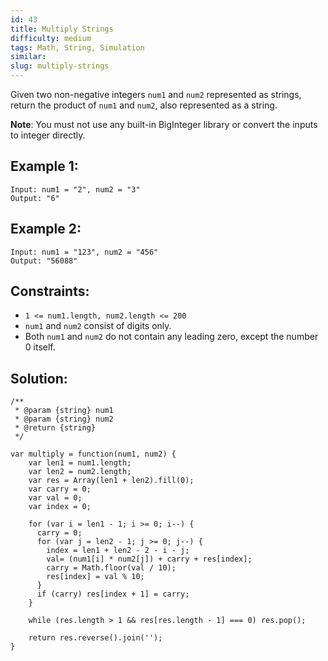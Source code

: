 ```yaml
---
id: 43
title: Multiply Strings
difficulty: medium
tags: Math, String, Simulation
similar:
slug: multiply-strings
---
```


Given two non-negative integers `num1` and `num2` represented as strings, return the product of `num1` and `num2`, also represented as a string.

**Note**: You must not use any built-in BigInteger library or convert the inputs to integer directly.

## Example 1:

```
Input: num1 = "2", num2 = "3"
Output: "6"
```

## Example 2:

```
Input: num1 = "123", num2 = "456"
Output: "56088"
```

## Constraints:

- `1 <= num1.length, num2.length <= 200`
- `num1` and `num2` consist of digits only.
- Both `num1` and `num2` do not contain any leading zero, except the number 0 itself.

## Solution:

```
/**
 * @param {string} num1
 * @param {string} num2
 * @return {string}
 */

var multiply = function(num1, num2) {
    var len1 = num1.length;
    var len2 = num2.length;
    var res = Array(len1 + len2).fill(0);
    var carry = 0;
    var val = 0;
    var index = 0;

    for (var i = len1 - 1; i >= 0; i--) {
      carry = 0;
      for (var j = len2 - 1; j >= 0; j--) {
        index = len1 + len2 - 2 - i - j;
        val= (num1[i] * num2[j]) + carry + res[index];
        carry = Math.floor(val / 10);
        res[index] = val % 10;
      }
      if (carry) res[index + 1] = carry;
    }

    while (res.length > 1 && res[res.length - 1] === 0) res.pop();

    return res.reverse().join('');
}
```
